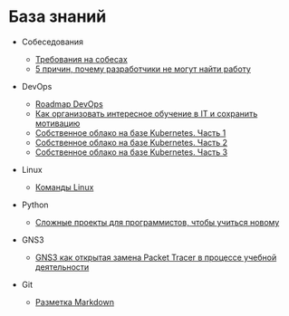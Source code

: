 # База знаний


* Собеседования
    * [Требования на собесах](/knowledge-base/Собеседования/Требования%20на%20собесах)
    * [5 причин, почему разработчики не могут найти работу](/knowledge-base/Собеседования/5%20причин,%20почему%20разработчики%20не%20могут%20найти%20работу)

* DevOps
    * [Roadmap DevOps](/knowledge-base/DevOps/Roadmap%20DevOps)
    * [Как организовать интересное обучение в IT и сохранить мотивацию](/knowledge-base/DevOps/Как%20организовать%20интересное%20обучение%20в%20IT%20и%20сохранить%20мотивацию)
    * [Собственное облако на базе Kubernetes. Часть 1](/knowledge-base/DevOps/Собственное%20облако%20на%20базе%20Kubernetes.%20Часть%201)
    * [Собственное облако на базе Kubernetes. Часть 2](/knowledge-base/DevOps/Собственное%20облако%20на%20базе%20Kubernetes.%20Часть%202)
    * [Собственное облако на базе Kubernetes. Часть 3](/knowledge-base/DevOps/Собственное%20облако%20на%20базе%20Kubernetes.%20Часть%203)

* Linux
   * [Команды Linux](/knowledge-base/Linux/Команды%20Linux)

* Python
    * [Сложные проекты для программистов, чтобы учиться новому](/knowledge-base/Python/Сложные%20проекты%20для%20программистов,%20чтобы%20учиться%20новому)

* GNS3
    * [GNS3 как открытая замена Packet Tracer в процессе учебной деятельности](/knowledge-base/GNS3/GNS3%20как%20открытая%20замена%20Packet%20Tracer%20в%20процессе%20учебной%20деятельности)

* Git
    * [Разметка Markdown](/knowledge-base/Разметка%20Markdown)
